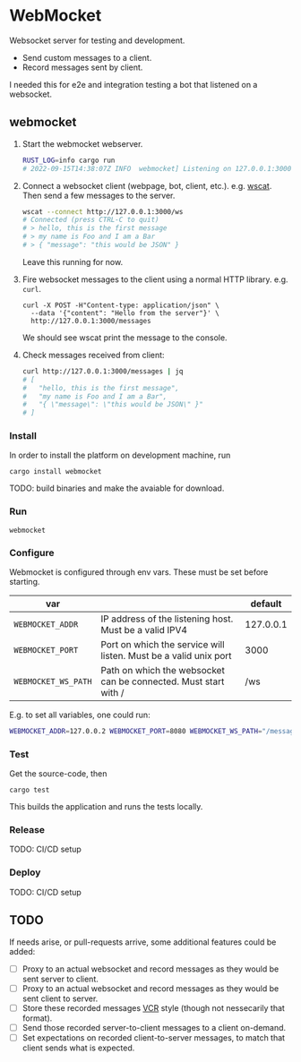 # WebMocket

Websocket server for testing and development.

* Send custom messages to a client.
* Record messages sent by client.

I needed this for e2e and integration testing a bot that listened on
a websocket.

## webmocket

1. Start the webmocket webserver.
    ```bash
    RUST_LOG=info cargo run
    # 2022-09-15T14:38:07Z INFO  webmocket] Listening on 127.0.0.1:3000
    ```

2. Connect a websocket client (webpage, bot, client, etc.). e.g. [wscat](https://github.com/websockets/wscat). Then send a few messages to the server.
    ```bash
    wscat --connect http://127.0.0.1:3000/ws
    # Connected (press CTRL-C to quit)
    # > hello, this is the first message
    # > my name is Foo and I am a Bar
    # > { "message": "this would be JSON" }
    ```
    Leave this running for now.

3. Fire websocket messages to the client using a normal HTTP library. e.g. `curl`.
    ```
    curl -X POST -H"Content-type: application/json" \
      --data '{"content": "Hello from the server"}' \
      http://127.0.0.1:3000/messages
    ```
    We should see wscat print the message to the console.

4. Check messages received from client:
    ```bash
    curl http://127.0.0.1:3000/messages | jq
    # [
    #   "hello, this is the first message",
    #   "my name is Foo and I am a Bar",
    #   "{ \"message\": \"this would be JSON\" }"
    # ]
    ```

### Install

In order to install the platform on development machine, run

    cargo install webmocket

TODO: build binaries and make the avaiable for download.

### Run

    webmocket

### Configure

Webmocket is configured through env vars. These must be set before starting.

| var     |          | default |
|---------|----------|---------|
| `WEBMOCKET_ADDR` | IP address of the listening host. Must be a valid IPV4 | 127.0.0.1 |
| `WEBMOCKET_PORT` | Port on which the service will listen. Must be a valid unix port | 3000 |
| `WEBMOCKET_WS_PATH` | Path on which the websocket can be connected. Must start with / | /ws |

E.g. to set all variables, one could run:
```bash
WEBMOCKET_ADDR=127.0.0.2 WEBMOCKET_PORT=8080 WEBMOCKET_WS_PATH="/messages/user" RUST_LOG=info cargo run
```
### Test

Get the source-code, then

    cargo test

This builds the application and runs the tests locally.

### Release

TODO: CI/CD setup

### Deploy

TODO: CI/CD setup

## TODO

If needs arise, or pull-requests arrive, some additional features could be added:

* [ ] Proxy to an actual websocket and record messages as they would be sent server to client.
* [ ] Proxy to an actual websocket and record messages as they would be sent client to server.
* [ ] Store these recorded messages [VCR](https://github.com/vcr/vcr) style (though not nessecarily that format).
* [ ] Send those recorded server-to-client messages to a client on-demand.
* [ ] Set expectations on recorded client-to-server messages, to match that client sends what is expected.
